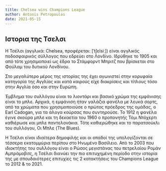 ```yaml
---
title: Chelsea wins Champions League
author: Antonis Petropoulos
date: 2021-05-15
---
```


## Ιστορια της Τσελσι

Η Τσέλσι (αγγλικά: Chelsea, προφέρεται: [ˈtʃɛlsiː]) είναι αγγλικός ποδοσφαιρικός σύλλογος που εδρεύει στο Λονδίνο. Ιδρύθηκε το 1905 και από τότε χρησιμοποιεί ως έδρα το Στάμφορντ Μπριτζ που βρίσκεται στο Φούλαμ του δυτικού Λονδίνου.

Στο μεγαλύτερο μέρος της ιστορίας της έχει αγωνιστεί στην κορυφαία κατηγορία της Αγγλίας και κατά καιρούς είχε διακρίσεις και τίτλους τόσο στην Αγγλία όσο και στην Ευρώπη.

Έμβλημα του συλλόγου είναι το λιοντάρι και βασικό χρώμα της εμφάνισης είναι το μπλε. Αρχικά, η εμφάνιση ήταν γαλάζια φανέλα με λευκά σορτς, από τα χρώματα που χρησιμοποιούσε ο πρώτος πρόεδρος της ομάδας, ο Earl Cadogan, για τα άλογα κούρσας που συντηρούσε. Το 1912 η φανέλα έγινε σκούρα μπλε και τη δεκαετία του 1960 ο προπονητής Τόμι Ντόχερτι καθιέρωσε και μπλε παντελονάκια. Τότε καθιερώθηκε και το παρατσούκλι του συλλόγου, Οι Μπλε (The Blues).

Η Τσέλσι είναι ιδιαίτερα δημοφιλής και οι οπαδοί της υπολογίζονται σε τέσσερα εκατομμύρια περίπου στο Ηνωμένο Βασίλειο. Από το 2003 που ιδιοκτήτης του συλλόγου είναι ο Ρώσος μεγιστάνας του πετρελαίου Ρομάν Αμπράμοβιτς, η Τσέλσι διανύει την πιο επιτυχημένη περίοδο στην ιστορία της με σπουδαιότερες επιτυχίες τις 2 κατακτήσεις του Champions League το 2012 & το 2021.